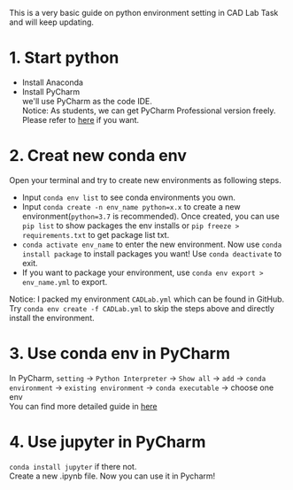 This is a very basic guide on python environment setting in CAD Lab Task and will keep updating.

# 1. Start python
* Install Anaconda  
* Install PyCharm  
we'll use PyCharm as the code IDE.  
Notice: As students, we can get PyCharm Professional version freely. Please refer to [here](https://zhuanlan.zhihu.com/p/338280181) 
if you want.

# 2. Creat new conda env
Open your terminal and try to create new environments as following steps.
* Input `conda env list` to see conda environments you own.  
* Input `conda create -n env_name python=x.x` to create a new environment(`python=3.7` is recommended). 
Once created, you can use `pip list` to show packages the env installs or `pip freeze > requirements.txt` to 
get package list txt.
* `conda activate env_name` to enter the new environment. Now use `conda install package` to install packages you want! 
Use `conda deactivate` to exit.
* If you want to package your environment, use `conda env export > env_name.yml` to export.  
  
Notice: I packed my environment `CADLab.yml` which can be found in GitHub. Try `conda env create -f CADLab.yml` to skip the
steps above and directly install the environment.

# 3. Use conda env in PyCharm
In PyCharm, `setting` -> `Python Interpreter` -> `Show all` -> `add` -> `conda environment` -> `existing environment` ->
`conda executable` -> choose one env  
You can find more detailed guide in [here](https://zhuanlan.zhihu.com/p/39542494)

# 4. Use jupyter in PyCharm
`conda install jupyter` if there not.  
Create a new .ipynb file. Now you can use it in Pycharm!